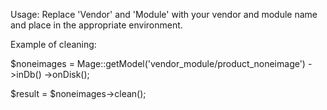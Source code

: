 Usage: Replace 'Vendor' and 'Module' with your vendor and module name and place in the appropriate environment.

Example of cleaning:

$noneimages = Mage::getModel('vendor_module/product_noneimage')
  ->inDb()
  ->onDisk();

$result = $noneimages->clean();
